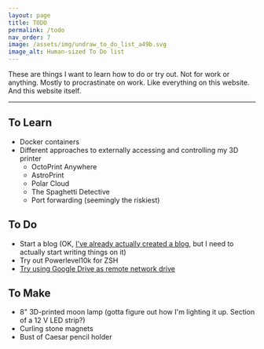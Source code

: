 ```yaml
---
layout: page
title: TODO
permalink: /todo
nav_order: 7
image: /assets/img/undraw_to_do_list_a49b.svg
image_alt: Human-sized To Do list
---
```


These are things I want to learn how to do or try out. Not for work or anything. Mostly to procrastinate on work. Like everything on this website. And this website itself.

---

## To Learn

- Docker containers
- Different approaches to externally accessing and controlling my 3D printer
  - OctoPrint Anywhere
  - AstroPrint
  - Polar Cloud
  - The Spaghetti Detective
  - Port forwarding (seemingly the riskiest)

## To Do

- Start a blog (OK, [I've already actually created a blog](https://blog.juliaebert.com), but I need to actually start writing things on it)
- Try out Powerlevel10k for ZSH
- [Try using Google Drive as remote network drive](https://www.omgubuntu.co.uk/2016/08/use-google-drive-ubuntu-16-04-linux-desktops)

## To Make

- 8" 3D-printed moon lamp (gotta figure out how I'm lighting it up. Section of a 12 V LED strip?)
- Curling stone magnets
- Bust of Caesar pencil holder